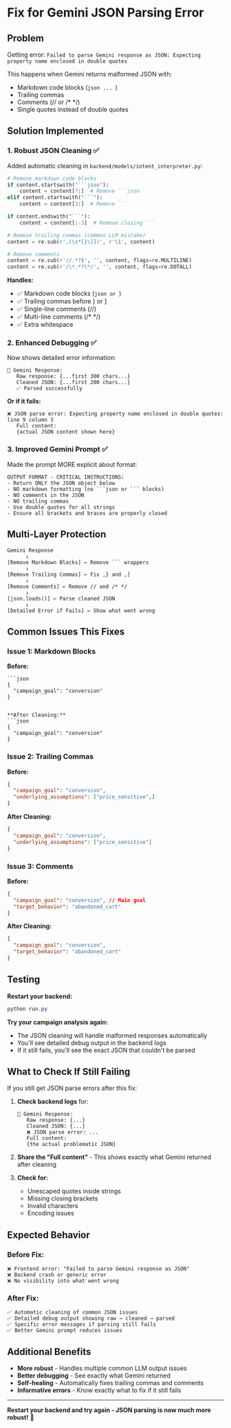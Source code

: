 # Fix for Gemini JSON Parsing Error

## Problem

Getting error: `Failed to parse Gemini response as JSON: Expecting property name enclosed in double quotes`

This happens when Gemini returns malformed JSON with:
- Markdown code blocks (```json ... ```)
- Trailing commas
- Comments (// or /* */)
- Single quotes instead of double quotes

## Solution Implemented

### 1. **Robust JSON Cleaning** ✅

Added automatic cleaning in `backend/models/intent_interpreter.py`:

```python
# Remove markdown code blocks
if content.startswith("```json"):
    content = content[7:]  # Remove ```json
elif content.startswith("```"):
    content = content[3:]  # Remove ```

if content.endswith("```"):
    content = content[:-3]  # Remove closing ```

# Remove trailing commas (common LLM mistake)
content = re.sub(r',(\s*[}\]])', r'\1', content)

# Remove comments
content = re.sub(r'//.*?$', '', content, flags=re.MULTILINE)
content = re.sub(r'/\*.*?\*/', '', content, flags=re.DOTALL)
```

**Handles:**
- ✅ Markdown code blocks (```json or ```)
- ✅ Trailing commas before } or ]
- ✅ Single-line comments (//)
- ✅ Multi-line comments (/* */)
- ✅ Extra whitespace

### 2. **Enhanced Debugging** ✅

Now shows detailed error information:

```
🤖 Gemini Response:
   Raw response: {...first 300 chars...}
   Cleaned JSON: {...first 200 chars...}
   ✅ Parsed successfully
```

**Or if it fails:**
```
❌ JSON parse error: Expecting property name enclosed in double quotes: line 9 column 3
   Full content:
   {actual JSON content shown here}
```

### 3. **Improved Gemini Prompt** ✅

Made the prompt MORE explicit about format:

```
OUTPUT FORMAT - CRITICAL INSTRUCTIONS:
- Return ONLY the JSON object below
- NO markdown formatting (no ```json or ``` blocks)
- NO comments in the JSON
- NO trailing commas
- Use double quotes for all strings
- Ensure all brackets and braces are properly closed
```

## Multi-Layer Protection

```
Gemini Response
      ↓
[Remove Markdown Blocks] ← Remove ``` wrappers
      ↓
[Remove Trailing Commas] ← Fix ,} and ,]
      ↓
[Remove Comments] ← Remove // and /* */
      ↓
[json.loads()] ← Parse cleaned JSON
      ↓
[Detailed Error if Fails] ← Show what went wrong
```

## Common Issues This Fixes

### Issue 1: Markdown Blocks
**Before:**
```
```json
{
  "campaign_goal": "conversion"
}
```
```

**After Cleaning:**
```json
{
  "campaign_goal": "conversion"
}
```

### Issue 2: Trailing Commas
**Before:**
```json
{
  "campaign_goal": "conversion",
  "underlying_assumptions": ["price_sensitive",]
}
```

**After Cleaning:**
```json
{
  "campaign_goal": "conversion",
  "underlying_assumptions": ["price_sensitive"]
}
```

### Issue 3: Comments
**Before:**
```json
{
  "campaign_goal": "conversion", // Main goal
  "target_behavior": "abandoned_cart"
}
```

**After Cleaning:**
```json
{
  "campaign_goal": "conversion",
  "target_behavior": "abandoned_cart"
}
```

## Testing

**Restart your backend:**
```powershell
python run.py
```

**Try your campaign analysis again:**
- The JSON cleaning will handle malformed responses automatically
- You'll see detailed debug output in the backend logs
- If it still fails, you'll see the exact JSON that couldn't be parsed

## What to Check If Still Failing

If you still get JSON parse errors after this fix:

1. **Check backend logs** for:
   ```
   🤖 Gemini Response:
      Raw response: {...}
      Cleaned JSON: {...}
      ❌ JSON parse error: ...
      Full content:
      {the actual problematic JSON}
   ```

2. **Share the "Full content"** - This shows exactly what Gemini returned after cleaning

3. **Check for:**
   - Unescaped quotes inside strings
   - Missing closing brackets
   - Invalid characters
   - Encoding issues

## Expected Behavior

### Before Fix:
```
❌ Frontend error: "Failed to parse Gemini response as JSON"
❌ Backend crash or generic error
❌ No visibility into what went wrong
```

### After Fix:
```
✅ Automatic cleaning of common JSON issues
✅ Detailed debug output showing raw → cleaned → parsed
✅ Specific error messages if parsing still fails
✅ Better Gemini prompt reduces issues
```

## Additional Benefits

- **More robust** - Handles multiple common LLM output issues
- **Better debugging** - See exactly what Gemini returned
- **Self-healing** - Automatically fixes trailing commas and comments
- **Informative errors** - Know exactly what to fix if it still fails

---

**Restart your backend and try again - JSON parsing is now much more robust!** 🚀

